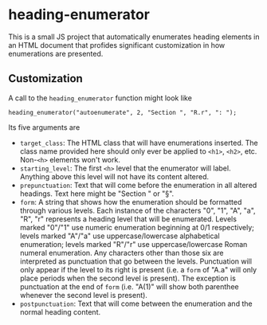 # heading-enumerator

This is a small JS project that automatically enumerates <h> heading elements in an HTML document that profides significant customization in how enumerations are presented.

## Customization

A call to the `heading_enumerator` function might look like

```
heading_enumerator("autoenumerate", 2, "Section ", "R.r", ": ");
```

Its five arguments are

- `target_class`: The HTML class that will have enumerations inserted. The class name provided here should only ever be applied to `<h1>`, `<h2>`, etc. Non-`<h>` elements won't work.
- `starting_level`: The first `<h>` level that the enumerator will label. Anything above this level will not have its content altered.
- `prepunctuation`: Text that will come before the enumeration in all altered headings. Text here might be "Section " or "§".
- `form`: A string that shows how the enumeration should be formatted through various levels. Each instance of the characters "0", "1", "A", "a", "R", "r" represents a heading level that will be enumerated. Levels marked "0"/"1" use numeric enumeration beginning at 0/1 respectively; levels marked "A"/"a" use uppercase/lowercase alphabetical enumeration; levels marked "R"/"r" use uppercase/lowercase Roman numeral enumeration. Any characters other than those six are interpreted as punctuation that go between the levels. Punctuation will only appear if the level to its right is present (i.e. a `form` of "A.a" will only place periods when the second level is present). The exception is punctuation at the end of `form` (i.e. "A(1)" will show both parenthee whenever the second level is present).
- `postpunctuation`: Text that will come between the enumeration and the normal heading content.
